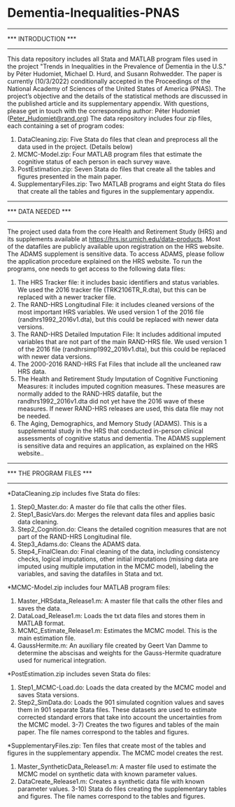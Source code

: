# Dementia-Inequalities-PNAS
********************
*** INTRODUCTION ***
********************

This data repository includes all Stata and MATLAB program files used in the project "Trends in Inequalities in the Prevalence of Dementia in the U.S." by Péter Hudomiet, Michael D. Hurd, and Susann Rohwedder. The paper is currently (10/3/2022) conditionally accepted in the Proceedings of the National Academy of Sciences of the United States of America (PNAS). 
The project’s objective and the details of the statistical methods are discussed in the published article and its supplementary appendix.
With questions, please get in touch with the corresponding author: Péter Hudomiet (Peter_Hudomiet@rand.org)
The data repository includes four zip files, each containing a set of program codes:
1) DataCleaning.zip: Five Stata do files that clean and preprocess all the data used in the project. (Details below)
2) MCMC-Model.zip: Four MATLAB program files that estimate the cognitive status of each person in each survey wave.
3) PostEstimation.zip: Seven Stata do files that create all the tables and figures presented in the main paper.
4) SupplementaryFiles.zip: Two MATLAB programs and eight Stata do files that create all the tables and figures in the supplementary appendix.

*******************
*** DATA NEEDED ***
*******************

The project used data from the core Health and Retirement Study (HRS) and its supplements available at https://hrs.isr.umich.edu/data-products. Most of the datafiles are publicly available upon registration on the HRS website. The ADAMS supplement is sensitive data. To access ADAMS, please follow the application procedure explained on the HRS website. 
To run the programs, one needs to get access to the following data files:
1) The HRS Tracker file: it includes basic identifiers and status variables. We used the 2016 tracker file (TRK2106TR_R.dta), but this can be replaced with a newer tracker file.
2) The RAND-HRS Longitudinal File: it includes cleaned versions of the most important HRS variables. We used version 1 of the 2016 file (randhrs1992_2016v1.dta), but this could be replaced with newer data versions.
3) The RAND-HRS Detailed Imputation File: It includes additional imputed variables that are not part of the main RAND-HRS file. We used version 1 of the 2016 file (randhrsimp1992_2016v1.dta), but this could be replaced with newer data versions.
4) The 2000-2016 RAND-HRS Fat Files that include all the uncleaned raw HRS data.
5) The Health and Retirement Study Imputation of Cognitive Functioning Measures: it includes imputed cognition measures. These measures are normally added to the RAND-HRS datafile, but the randhrs1992_2016v1.dta did not yet have the 2016 wave of these measures. If newer RAND-HRS releases are used, this data file may not be needed.
6)  The Aging, Demographics, and Memory Study (ADAMS). This is a supplemental study in the HRS that conducted in-person clinical assessments of cognitive status and dementia. The ADAMS supplement is sensitive data and requires an application, as explained on the HRS website..

************************
*** THE PROGRAM FILES ***
************************
*DataCleaning.zip includes five Stata do files:
1) Step0_Master.do: A master do file that calls the other files.
2) Step1_BasicVars.do: Merges the relevant data files and applies basic data cleaning.
3) Step2_Cognition.do: Cleans the detailed cognition measures that are not part of the RAND-HRS Longitudinal file.
4) Step3_Adams.do: Cleans the ADAMS data.
5) Step4_FinalClean.do: Final cleaning of the data, including consistency checks, logical imputations, other initial imputations (missing data are imputed using multiple imputation in the MCMC model), labeling the variables, and saving the datafiles in Stata and txt. 

*MCMC-Model.zip includes four MATLAB program files:
1) Master_HRSdata_Release1.m: A master file that calls the other files and saves the data.
2) DataLoad_Release1.m: Loads the txt data files and stores them in MATLAB format.
3) MCMC_Estimate_Release1.m: Estimates the MCMC model. This is the main estimation file.
4) GaussHermite.m: An auxiliary file created by Geert Van Damme to determine the abscisas and weights for the Gauss-Hermite quadrature used for numerical integration. 

*PostEstimation.zip includes seven Stata do files:
1) Step1_MCMC-Load.do: Loads the data created by the MCMC model and saves Stata versions.
2) Step2_SimData.do: Loads the 901 simulated cognition values and saves them in 901 separate Stata files. These datasets are used to estimate corrected standard errors that take into account the uncertainties from the MCMC model.
3-7) Creates the two figures and tables of the main paper. The file names correspond to the tables and figures.

*SupplementaryFiles.zip: Ten files that create most of the tables and figures in the supplementary appendix. The MCMC model creates the rest.
1) Master_SyntheticData_Release1.m: A master file used to estimate the MCMC model on synthetic data with known parameter values.
2) DataCreate_Release1.m: Creates a synthetic data file with known parameter values.
3-10) Stata do files creating the supplementary tables and figures. The file names correspond to the tables and figures.
